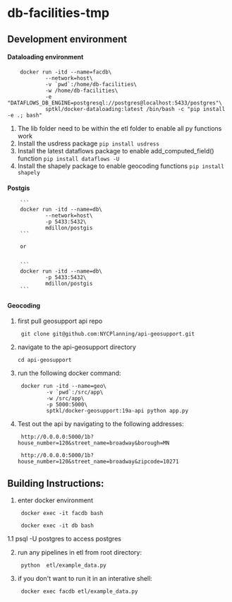 # db-facilities-tmp

## Development environment
#### __Dataloading environment__
        
        docker run -itd --name=facdb\
                --network=host\
                -v `pwd`:/home/db-facilities\
                -w /home/db-facilities\
                -e "DATAFLOWS_DB_ENGINE=postgresql://postgres@localhost:5433/postgres"\
                sptkl/docker-dataloading:latest /bin/bash -c "pip install -e .; bash"
                
1. The lib folder need to be within the etl folder to enable all py functions work
2. Install the usdress package
        ```
        pip install usdress
        ```
3. Install the latest dataflows package to enable add_computed_field() function
        ```
        pip install dataflows -U
        ```
4. Install the shapely package to enable geocoding functions
        ```
        pip install shapely
        ```
        
#### __Postgis__


        ```
        docker run -itd --name=db\
                --network=host\
                -p 5433:5432\
                mdillon/postgis 
        ```
        
        or
        
        
        ```
        docker run -itd --name=db\
                -p 5433:5432\
                mdillon/postgis 
        ```

#### __Geocoding__

1. first pull geosupport api repo 

        git clone git@github.com:NYCPlanning/api-geosupport.git

2.  navigate to the api-geosupport directory

        cd api-geosupport

3. run the following docker command:

        
        docker run -itd --name=geo\
                -v `pwd`:/src/app\
                -w /src/app\
                -p 5000:5000\
                sptkl/docker-geosupport:19a-api python app.py
        
4. Test out the api by navigating to the following addresses: 

        http://0.0.0.0:5000/1b?house_number=120&street_name=broadway&borough=MN
        
        http://0.0.0.0:5000/1b?house_number=120&street_name=broadway&zipcode=10271

## Building Instructions: 
1. enter docker environment

        docker exec -it facdb bash
        
        docker exec -it db bash
        
1.1     psql -U postgres to access postgres

2. run any pipelines in etl from root directory: 

        python  etl/example_data.py

3. if you don't want to run it in an interative shell: 

        docker exec facdb etl/example_data.py
